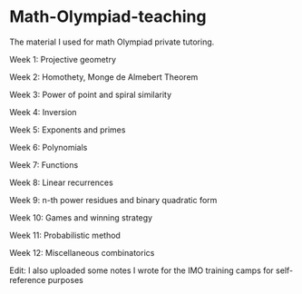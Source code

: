# Math-Olympiad-teaching

The material I used for math Olympiad private tutoring.

Week 1: Projective geometry

Week 2: Homothety, Monge de Almebert Theorem

Week 3: Power of point and spiral similarity

Week 4: Inversion

Week 5: Exponents and primes

Week 6: Polynomials

Week 7: Functions

Week 8: Linear recurrences

Week 9: n-th power residues and binary quadratic form

Week 10: Games and winning strategy

Week 11: Probabilistic method

Week 12: Miscellaneous combinatorics

Edit: I also uploaded some notes I wrote for the IMO training camps for self-reference purposes 

